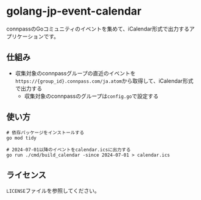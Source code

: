 # golang-jp-event-calendar

connpassのGoコミュニティのイベントを集めて、iCalendar形式で出力するアプリケーションです。

## 仕組み

* 収集対象のconnpassグループの直近のイベントを`https://{group_id}.connpass.com/ja.atom`から取得して、iCalendar形式で出力する
    * 収集対象のconnpassのグループは`config.go`で設定する

## 使い方

```
# 依存パッケージをインストールする
go mod tidy

# 2024-07-01以降のイベントをcalendar.icsに出力する
go run ./cmd/build_calendar -since 2024-07-01 > calendar.ics
```

## ライセンス

`LICENSE`ファイルを参照してください。
